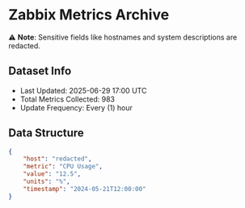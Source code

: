 # Zabbix Metrics Archive

⚠️ **Note**: Sensitive fields like hostnames and system descriptions are redacted.

## Dataset Info
- Last Updated: 2025-06-29 17:00 UTC
- Total Metrics Collected: 983
- Update Frequency: Every (1) hour

## Data Structure
```json
{
    "host": "redacted",
    "metric": "CPU Usage",
    "value": "12.5",
    "units": "%",
    "timestamp": "2024-05-21T12:00:00"
}
```
